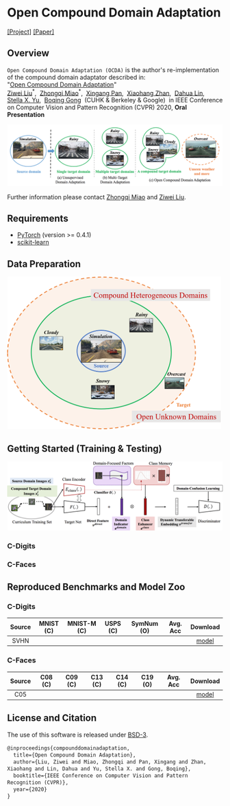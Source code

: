 # Open Compound Domain Adaptation

[[Project]](https://liuziwei7.github.io/projects/CompoundDomain.html) [[Paper]](https://arxiv.org/abs/1909.03403)

## Overview
`Open Compound Domain Adaptation (OCDA)` is the author's re-implementation of the compound domain adaptator described in:  
"[Open Compound Domain Adaptation](https://arxiv.org/abs/1909.03403)"   
[Ziwei Liu](https://liuziwei7.github.io/)<sup>\*</sup>,&nbsp; [Zhongqi Miao](https://github.com/zhmiao)<sup>\*</sup>,&nbsp; [Xingang Pan](https://xingangpan.github.io/),&nbsp; [Xiaohang Zhan](https://xiaohangzhan.github.io/),&nbsp; [Dahua Lin](http://dahua.me/),&nbsp; [Stella X. Yu](https://www1.icsi.berkeley.edu/~stellayu/),&nbsp; [Boqing Gong](http://boqinggong.info/)&nbsp; (CUHK & Berkeley & Google)&nbsp; 
in IEEE Conference on Computer Vision and Pattern Recognition (CVPR) 2020, **Oral Presentation**

<img src='./assets/intro.png' width=900>

Further information please contact [Zhongqi Miao](mailto:zhongqi.miao@berkeley.edu) and [Ziwei Liu](https://liuziwei7.github.io/).

## Requirements
* [PyTorch](https://pytorch.org/) (version >= 0.4.1)
* [scikit-learn](https://scikit-learn.org/stable/)

## Data Preparation

<img src='./assets/dataset.png' width=500>



## Getting Started (Training & Testing)

<img src='./assets/pipeline.png' width=900>

### C-Digits



### C-Faces



## Reproduced Benchmarks and Model Zoo

### C-Digits

|  Source  |    MNIST (C)   |  MNIST-M (C)  |   USPS (C)  |  SymNum (O)  |   Avg. Acc   |      Download      |
| :------: | :------------: | :-----------: | :---------: | :----------: | :----------: | :----------------: |
|   SVHN   |                |               |             |              |              |      [model]()     |

### C-Faces

|  Source  |    C08 (C)   |    C09 (C)  |    C13 (C)  |    C14 (C)  |    C19 (O)  |   Avg. Acc   |      Download      |
| :------: | :----------: | :---------: | :---------: | :---------: | :---------: | :----------: | :----------------: |
|   C05    |              |             |             |             |             |              |      [model]()     |

## License and Citation
The use of this software is released under [BSD-3](https://github.com/zhmiao/OpenCompoundDomainAdaptation-OCDA/blob/master/LICENSE).
```
@inproceedings{compounddomainadaptation,
  title={Open Compound Domain Adaptation},
  author={Liu, Ziwei and Miao, Zhongqi and Pan, Xingang and Zhan, Xiaohang and Lin, Dahua and Yu, Stella X. and Gong, Boqing},
  booktitle={IEEE Conference on Computer Vision and Pattern Recognition (CVPR)},
  year={2020}
}
```
